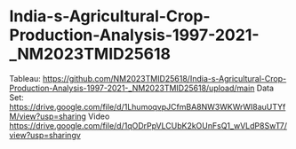 # India-s-Agricultural-Crop-Production-Analysis-1997-2021-_NM2023TMID25618
Tableau:
https://github.com/NM2023TMID25618/India-s-Agricultural-Crop-Production-Analysis-1997-2021-_NM2023TMID25618/upload/main
Data Set: https://drive.google.com/file/d/1LhumoqvpJCfmBA8NW3WKWrWI8auUTYfM/view?usp=sharing
Video
https://drive.google.com/file/d/1qODrPpVLCUbK2kOUnFsQ1_wVLdP8SwT7/view?usp=sharingv
